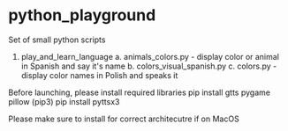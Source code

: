 # python_playground
Set of small python scripts

1. play_and_learn_language
 a. animals_colors.py  -  display color or animal in Spanish and say it's name
 b. colors_visual_spanish.py 
 c. colors.py - display color names in Polish and speaks it


 Before launching, please install required libraries
 pip install gtts pygame pillow       (pip3)
 pip install pyttsx3


Please make sure to install for correct architecutre if on MacOS



